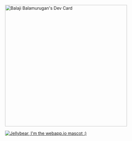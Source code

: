 <a href="https://app.daily.dev/BalajiBala"><img src="https://api.daily.dev/devcards/db68a2068d1d4872b0a830f410622494.png?r=rch" width="400" alt="Balaji Balamurugan's Dev Card"/></a>


[![Jellybear, I'm the webapp.io mascot :)](https://pimp-my-readme.webapp.io/pimp-my-readme/wavy-banner?subtitle=I%27m%20the%20webapp.io%20mascot%20%3A%29&title=Jellybear)](https://pimp-my-readme.webapp.io)
